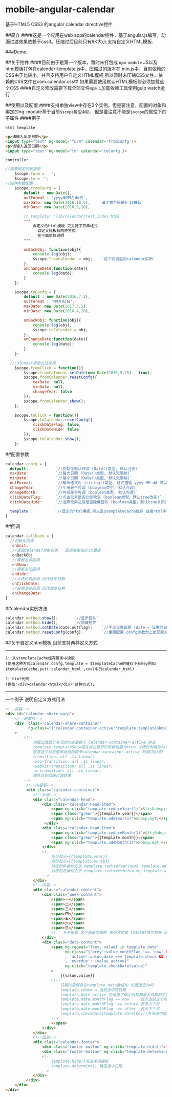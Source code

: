 # mobile-angular-calendar
基于HTML5 CSS3 的angular calendar  directive控件

##简介
####这是一个应用在web app的calendar控件，基于angular.js编写，动画过渡效果依赖于css3。压缩过后目前只有9K大小,支持自定义HTML模板.

###[Demo](http://www.pzhwangkai.com/).

##关于控件
####目前由于是第一个版本，暂时未打包成 `npm module` JS以及html模板打包在calendar-template.js中，压缩过的版本在.min.js中，目前依赖的CSS由于比较小，并且支持用户自定义HTML模板 所以暂时未压缩CSS文件，依赖的CSS文件在com.calendar.css中 如果需要使用默认HTML模板则必须加载这个CSS
####自定义修改需要下载全部文件`npm i`加载依赖工具使用gulp watch运行

##使用以及配置
####支持单独view中存在2个实例，但是要注意，配置的对象和绑定的ng-module基于当前`$scope属性读取`， 但是要注意不能是`$scope`的属性下的子属性
####例子

`html template`
```html
<p>请输入出发日期</p>
<input type="text" ng-model="form" calendar='fromConfg'/>
<p>请输入返回日期</p>
<input type="text" ng-model="to" calendar='toConfg'/>
```

`controller`
```javascript
//需要绑定的数据源
	$scope.form =  '';
	$scope.to = '';
//控件参数配置   
	$scope.fromConfg = {
		default : new Date(),
		outFormat : 'yyyy年MM月dd日',
		maxDate: new Date(2016,10,5),    `请注意月份是0-11算起`
		minDate: new Date(2016,9,10),

		// template: 'lib/calendar/test_index.html',  
		***	
		    自定义的html模板 只支持字符串格式
			  自定义模板有两种方式 
			  在下面单独说明
		***

		onBackObj: function(obj){
			console.log(obj);        
			$scope.fromCalendar = obj;    `这个回调返回calendar实例`
		},
		onChangeDate:function(date){
			console.log(date);
		}
	};

	$scope.toConfg = {
		default : new Date(2016,7,2),
		outFormat : 'MM月dd日',
		maxDate: new Date(2017,3,5),
		minDate: new Date(2016,4,10),

		onBackObj: function(obj){
			console.log(obj);
			$scope.toCalendar = obj;
		},
		onChangeDate:function(date){
			console.log(date);
		}
	};
  
  //calendar实例方法使用
  	$scope.fromClick = function(){
		$scope.fromCalendar.setDate(new Date(2016,9,15) , true);
		$scope.fromCalendar.resetConfg({
			maxDate: null,
			minDate: null,
			changeYear: false
		});
		$scope.fromCalendar.show();
	};

	$scope.toClick = function(){
		$scope.toCalendar.resetConfg({
			clickDateFlag: false,
			clickDateHide: false
		});
		$scope.toCalendar.show();
	};
  ```
  
##配置参数
  ```javascript
  calendar.confg = {
    default:            `//初始化默认时间 (Date()类型, 默认当天)`
    maxDate:            `//最大日期 (Date()类型, 默认无限制)`
    minDate:            `//最小日期 (Date()类型, 默认无限制)`
    outFormat:          `//输出格式化 (string()类型, 格式遵循 yyyy-MM-dd 可以自定义比如 MM月dd日,yyyy年MM月dd日 yyyy:MM:dd)`
    changeYear:         `//年份是否可调 (boolean类型, 默认可调)`
    changeMonth:        `//月份是否可调 (boolean类型, 默认可调)`
    clickDateFlag:      `//点击元素是否立即改变 (boolean类型，默认true改变)`
    clickDateHide:      `//选择元素之后是否隐藏控件 (boolean类型，默认true关闭)`

    template：          `//显示的html模板,可以是$templateCache缓存 或者html字符串`
  }
 ```
 
##回调
 ```javascript
 calendar.callback = {
   //初始化回调
    onInit:
    //返回calendar对象实例   回调发生在init最后
    onBackObj
    //模板显示回调
    onShow:
    //模板关闭回调
    onHide: 
    //点击元素回调 回传选中日期
    onClickDate:
    //日期改变回调 回传改变日期
    onChangeDate: 
 }
 ```
 
 
##calendar实例方法
 ```javascript
 calendar.method.show();       `//显示控件`
 calendar.method.hide();       `//隐藏控件`
 calendar.method.setDate(date,outflag);    `//手动设置日期 (date = 设置的日期(Date) ;outflag = 是否输出到对应绑定的ng-module中(boolean))`
 calendar.method.resetConfg(confg);        `//重置配置 confg参数为上面配置对象calendar.confg一致 ***!特别注意HTML模板template属性不支持重定义***`
```

##关于自定义html模板
目前支持两种定义方式
***
	1: 从$templateCache缓存服务中读取
	(使用这种方式calendar.confg.template = $templateCache的缓存下标key例如
	$templateCache.put('calendar_html',xxx)中的calendar_html)

	2: html代码
	(例如'<div>calendar-html</div>'这种方式);  
***

一个例子 说明自定义方式用法
```html
<!--容器-->
<div id="calendar-share-warp">
	<!--遮罩层-->
	<div  class="calendar-share-container" 
		  ng-class="{'calendar-container-active':template.templateShow}"
	>
		<!--
			动画过渡显示关闭的方式依赖于 calendar-container-active 样式
			template.templateShow属性会在显示的时候设置为true 关闭的时候为false
			依靠这个状态值来动态的赋予calendar-container-active 利用CSS3的
			transition: all .1s linear;
			-moz-transition: all .1s linear; 
			-webkit-transition: all .1s linear; 
			-o-transition: all .1s linear;
			属性达到动画过渡效果
		-->
		 <!--内容层-->
		 <div class="calendar-container">
			<!--头部-->
			<div class="calendar-head">
				<div class="calendar-head-item">
				 	<span ng-click="template.reduceYear(1)">&lt;&nbsp;</span>
				 	<span class="green">{{template.year}}</span>
				 	<span ng-click="template.addYear(1)">&nbsp;&gt;</span>
				 </div>
				<div class="calendar-head-item">
					<span ng-click="template.reduceMonth(1)">&lt;&nbsp;</span>
				 	<span class="green">{{template.month}}</span>
				 	<span ng-click="template.addMonth(1)">&nbsp;&gt;</span>
				</div>	
				<!--
					年份显示={{template.year}}
					月份显示={{template.month}}
					对应的年操作方法 template.reduceYear(num) template.addYear(num)
					对应的月操作方法 template.reduceMonth(num) template.addMonth(num)
				-->	
			</div> 		
			<!--内容-->
			<div class="calendar-content">
				<div class="week-content">
					<span>一</span>
					<span>二</span>
					<span>三</span>
					<span>四</span>
					<span>五</span>
					<span>六</span>
					<span>日</span>
					<!-- 关于星期 这个值是写死的 排列方式是 1234567依次排开 而不是7123456方式-->
				</div>
				<div class="date-content">
					<span ng-repeat="(key, value) in template.date" 
						  ng-class="{'grey':value.monthFlag !== 'now' && value.active
						  , 'active':value.date === template.check && value.active
						  , 'overdue': !value.active}"
					      ng-click="template.checkDate(value)"
					>
						{{value.value}}
					<!--
						日期的值保存在template.date数组中 长度固定为42
						template.check = 当前选中的日期 
						template.date.active 在设置了最小日期和最大日期时生效，当超过了范围为false
						template.date.monthFlag == now     表示当前这个月
						template.date.monthFlag  == before 表示上个月
						template.date.monthFlag  == atter  表示下个月
						template.checkDate(template.date[Key])方法选中选中日期
					-->	
					</span>
				</div>
			</div>
			<!--底部-->
			<div class="calendar-footer">
				<div class="footer-button" ng-click="template.hide()"><span>取消</span></div>
				<div class="footer-button" ng-click="template.determine()"><span>确定</span></div>
				<!--
					template.hide()方法关闭模板
					template.determine() 确定选中日期
				-->
			</div>
		 </div>
	</div>
</div>
```